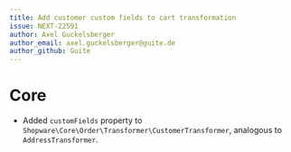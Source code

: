```yaml
---
title: Add customer custom fields to cart transformation
issue: NEXT-22591
author: Axel Guckelsberger
author_email: axel.guckelsberger@guite.de
author_github: Guite
---
```

# Core
* Added `customFields` property to `Shopware\Core\Order\Transformer\CustomerTransformer`, analogous to `AddressTransformer`.
